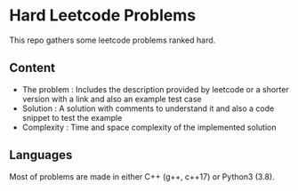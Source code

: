 # Hard Leetcode Problems

This repo gathers some leetcode problems ranked hard.

## Content

- The problem : Includes the description provided by leetcode or a shorter version
with a link and also an example test case
- Solution : A solution with comments to understand it and also a code snippet to test
the example
- Complexity : Time and space complexity of the implemented solution

## Languages

Most of problems are made in either C++ (g++, c++17) or Python3 (3.8).

